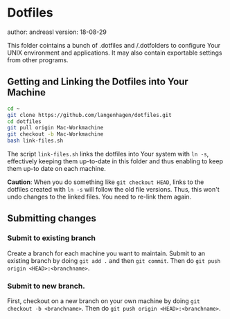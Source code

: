 # Dotfiles

author: andreasl
version: 18-08-29

This folder cointains a bunch of .dotfiles and /.dotfolders to configure Your UNIX environment and
applications. It may also contain exportable settings from other programs.


## Getting and Linking the Dotfiles into Your Machine

```bash
cd ~
git clone https://github.com/langenhagen/dotfiles.git
cd dotfiles
git pull origin Mac-Workmachine
git checkout -b Mac-Workmachine
bash link-files.sh
```

The script `link-files.sh` links the dotfiles into Your system with `ln -s`, effectively keeping
them up-to-date in this folder and thus enabling to keep them up-to date on each machine.

**Caution**: When you do something like `git checkout HEAD`, links to the dotfiles created with
`ln -s` will follow the old file versions. Thus, this won't undo changes to the linked files. You
need to re-link them again.


## Submitting changes

### Submit to existing branch

Create a branch for each machine you want to maintain. Submit to an existing branch by doing
`git add .` and then `git commit`. Then do `git push origin <HEAD>:<branchname>`.


### Submit to new branch.

First, checkout on a new branch on your own machine by doing `git checkout -b <branchname>`. Then
do `git push origin <HEAD>:<branchname>`.
